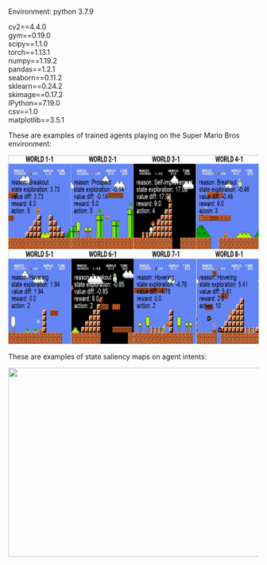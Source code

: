 Environment: python 3.7.9

cv2==4.4.0 \
gym==0.19.0 \
scipy==1.1.0 \
torch==1.13.1 \
numpy==1.19.2 \
pandas==1.2.1 \
seaborn==0.11.2 \
sklearn==0.24.2 \
skimage==0.17.2 \
IPython==7.19.0 \
csv==1.0 \
matplotlib==3.5.1


These are examples of trained agents playing on the Super Mario Bros environment:

<img src="MarioBros.gif" width="700" height="380"/>


These are examples of state saliency maps on agent intents:

<img src="MarioBros_GradCam.gif" width="700" height="380"/>
